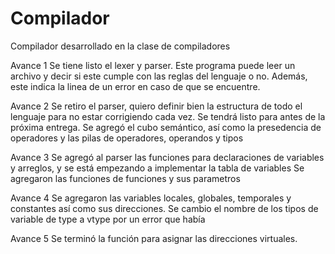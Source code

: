 # Compilador

Compilador desarrollado en la clase de compiladores

Avance 1
Se tiene listo el lexer y parser. Este programa puede leer un archivo y decir si este cumple con las reglas del lenguaje o no. Además, este indica la linea de un error en caso de que se encuentre.

Avance 2
Se retiro el parser, quiero definir bien la estructura de todo el lenguaje para no estar corrigiendo cada vez. Se tendrá listo para antes de la próxima entrega.
Se agregó el cubo semántico, así como la presedencia de operadores y las pilas de operadores, operandos y tipos

Avance 3
Se agregó al parser las funciones para declaraciones de variables y arreglos, y se está empezando a implementar la tabla de variables
Se agregaron las funciones de funciones y sus parametros

Avance 4
Se agregaron las variables locales, globales, temporales y constantes así como sus direcciones.
Se cambio el nombre de los tipos de variable de type a vtype por un error que había

Avance 5
Se terminó la función para asignar las direcciones virtuales.
